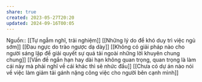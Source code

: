```yaml
---
share: true
created: 2023-05-27T20:20
updated: 2024-09-16T00:05
---
```

Nguồn:: [[Tự ngẫm nghĩ, trải nghiệm]]
[[Những lý do để khó duy trì việc ngủ sớm]] 
[[Đau ngực do trào ngược dạ dày]]
[[Không có giải pháp nào cho người sáng lập để giải quyết sự quá tải ngoài những lời khuyên chung chung]]
[[Vấn đề ngắn hạn hay dài hạn không quan trọng, quan trọng là làm cái này mà phải nghĩ về cái khác thì sẽ nhức đầu]] 
[[Chưa có dự án nào nói về việc làm giảm tải gánh nặng công việc cho người bên cạnh mình]] 
